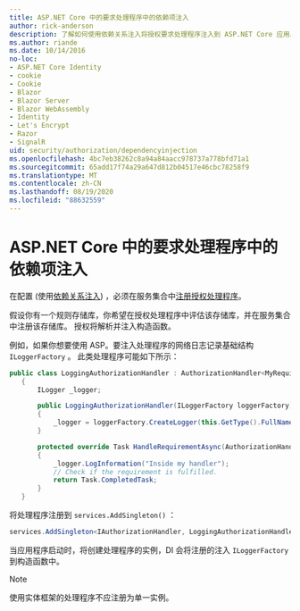```yaml
---
title: ASP.NET Core 中的要求处理程序中的依赖项注入
author: rick-anderson
description: 了解如何使用依赖关系注入将授权要求处理程序注入到 ASP.NET Core 应用。
ms.author: riande
ms.date: 10/14/2016
no-loc:
- ASP.NET Core Identity
- cookie
- Cookie
- Blazor
- Blazor Server
- Blazor WebAssembly
- Identity
- Let's Encrypt
- Razor
- SignalR
uid: security/authorization/dependencyinjection
ms.openlocfilehash: 4bc7eb38262c8a94a84aacc978737a778bfd71a1
ms.sourcegitcommit: 65add17f74a29a647d812b04517e46cbc78258f9
ms.translationtype: MT
ms.contentlocale: zh-CN
ms.lasthandoff: 08/19/2020
ms.locfileid: "88632559"
---
```

# <a name="dependency-injection-in-requirement-handlers-in-aspnet-core"></a>ASP.NET Core 中的要求处理程序中的依赖项注入

<a name="security-authorization-di"></a>

在配置 (使用[依赖关系注入](xref:fundamentals/dependency-injection)) ，必须在服务集合中[注册授权处理程序](xref:security/authorization/policies#handler-registration)。

假设你有一个规则存储库，你希望在授权处理程序中评估该存储库，并在服务集合中注册该存储库。 授权将解析并注入构造函数。

例如，如果你想要使用 ASP。要注入处理程序的网络日志记录基础结构 `ILoggerFactory` 。 此类处理程序可能如下所示：

```csharp
public class LoggingAuthorizationHandler : AuthorizationHandler<MyRequirement>
   {
       ILogger _logger;

       public LoggingAuthorizationHandler(ILoggerFactory loggerFactory)
       {
           _logger = loggerFactory.CreateLogger(this.GetType().FullName);
       }

       protected override Task HandleRequirementAsync(AuthorizationHandlerContext context, MyRequirement requirement)
       {
           _logger.LogInformation("Inside my handler");
           // Check if the requirement is fulfilled.
           return Task.CompletedTask;
       }
   }
   ```

将处理程序注册到 `services.AddSingleton()` ：

```csharp
services.AddSingleton<IAuthorizationHandler, LoggingAuthorizationHandler>();
```

当应用程序启动时，将创建处理程序的实例，DI 会将注册的注入 `ILoggerFactory` 到构造函数中。

> [!NOTE]
> 使用实体框架的处理程序不应注册为单一实例。
